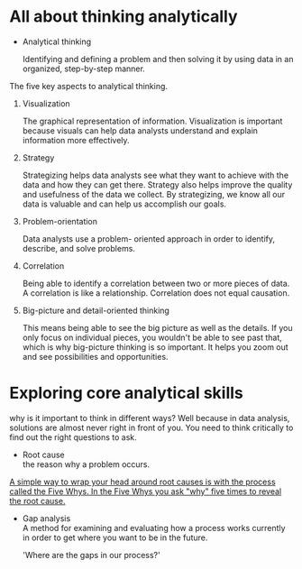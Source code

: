 <h1>All about thinking analytically</h1>

<ul>
  <li>Analytical thinking</li>
  <p>Identifying and defining a problem and then solving it by using data in an organized, step-by-step manner.</p>
  </ul>

<p>The five key aspects to analytical thinking.</p>

<ol>
  <li>Visualization</li>
  <p>The graphical representation of information. Visualization is important because visuals can help data analysts understand and explain information more effectively. </p>
  <li>Strategy</li>
  <p>Strategizing helps data analysts see what they want to achieve with the data and how they can get there. Strategy also helps improve the quality and usefulness of the data we collect. By strategizing, we know all our data is valuable and can help us accomplish our goals. </p>
  <li>Problem-orientation</li>
  <p> Data analysts use a problem- oriented approach in order to identify, describe, and solve problems. </p>
  <li>Correlation</li>
  <p>Being able to identify a correlation between two or more pieces of data. A correlation is like a relationship. Correlation does not equal causation.</p>
  <li>Big-picture and detail-oriented thinking</li>
  <p> This means being able to see the big picture as well as the details.  If you only focus on individual pieces, you wouldn't be able to see past that, which is why big-picture thinking is so important. It helps you zoom out and see possibilities and opportunities. </p>
  </ol>


<h1>Exploring core analytical skills</h1>

<p>why is it important to think in different ways? Well because in data analysis, solutions are almost never right in front of you. You need to think critically to find out the right questions to ask.</p>


<ul>
  <li>Root cause</li>
  the reason why a problem occurs.
  </ul>

<p><a href="https://www.fastcompany.com/1669738/to-get-to-the-root-of-a-hard-problem-just-ask-why-five-times"> A simple way to wrap your head around root causes is with the process called the Five Whys. In the Five Whys you ask "why" five times to reveal the root cause. </a></p>

<ul>
  <li>Gap analysis</li>
  A method for examining and evaluating how a process works currently in order to get where you want to be in the future. 
  
  'Where are the gaps in our process?'
</ul>


